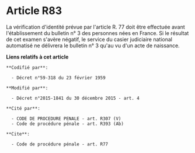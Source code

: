 # Article R83

La vérification d'identité prévue par l'article R. 77 doit être effectuée avant l'établissement du bulletin n° 3 des
personnes nées en France. Si le résultat de cet examen s'avère négatif, le service du casier judiciaire national automatisé
ne délivrera le bulletin n° 3 qu'au vu d'un acte de naissance.

**Liens relatifs à cet article**

	**Codifié par**:

	  - Décret n°59-318 du 23 février 1959

	**Modifié par**:

	  - Décret n°2015-1841 du 30 décembre 2015 - art. 4

	**Cité par**:

	  - CODE DE PROCEDURE PENALE - art. R307 (V)
	  - Code de procédure pénale - art. R393 (Ab)

	**Cite**:

	  - Code de procédure pénale - art. R77
